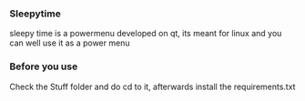 ### Sleepytime
sleepy time is a powermenu developed on qt, its meant for linux and you can well use it as a power menu

### Before you use
Check the Stuff folder and do cd to it, afterwards install the requirements.txt
